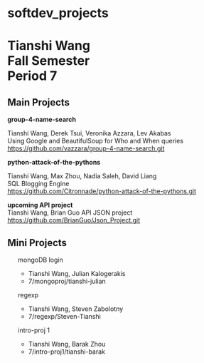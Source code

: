 softdev_projects
================
<h1>Tianshi Wang<br>
Fall Semester<br>
Period 7</h1>

<h2>Main Projects</h2>
<b>group-4-name-search</b>

Tianshi Wang, Derek Tsui, Veronika Azzara, Lev Akabas<br>
Using Google and BeautifulSoup for Who and When queries<br>
https://github.com/vazzara/group-4-name-search.git

<b>python-attack-of-the-pythons</b>

Tianshi Wang, Max Zhou, Nadia Saleh, David Liang<br>
SQL Blogging Engine<br>
https://github.com/Citronnade/python-attack-of-the-pythons.git

<b>upcoming API project</b><br>
Tianshi Wang, Brian Guo
API JSON project<br>
https://github.com/BrianGuo/Json_Project.git

<h2>Mini Projects</h2>

<ul>mongoDB login
<ul><li>Tianshi Wang, Julian Kalogerakis</li>
<li>7/mongoproj/tianshi-julian</li></ul></ul>

<ul>regexp
<ul><li>Tianshi Wang, Steven Zabolotny</li>
<li>7/regexp/Steven-Tianshi</li></ul></ul>

<ul>intro-proj 1
<ul><li>Tianshi Wang, Barak Zhou</li>
<li>7/intro-proj1/tianshi-barak</li></ul></ul>
